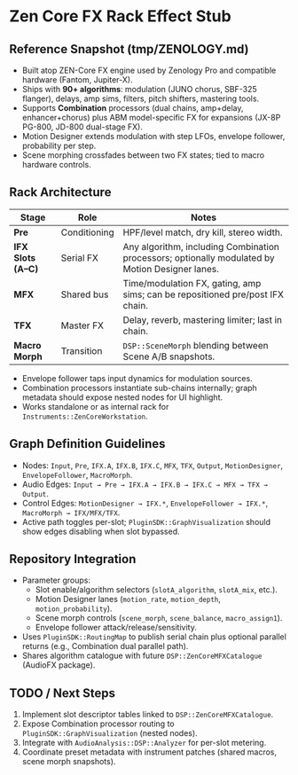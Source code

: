 # Zen Core FX Rack Effect Stub

## Reference Snapshot (tmp/ZENOLOGY.md)
- Built atop ZEN-Core FX engine used by Zenology Pro and compatible hardware (Fantom, Jupiter-X).
- Ships with **90+ algorithms**: modulation (JUNO chorus, SBF-325 flanger), delays, amp sims, filters, pitch shifters, mastering tools.
- Supports **Combination** processors (dual chains, amp+delay, enhancer+chorus) plus ABM model-specific FX for expansions (JX-8P PG-800, JD-800 dual-stage FX).
- Motion Designer extends modulation with step LFOs, envelope follower, probability per step.
- Scene morphing crossfades between two FX states; tied to macro hardware controls.

## Rack Architecture
| Stage | Role | Notes |
|-------|------|-------|
| **Pre** | Conditioning | HPF/level match, dry kill, stereo width. |
| **IFX Slots (A–C)** | Serial FX | Any algorithm, including Combination processors; optionally modulated by Motion Designer lanes. |
| **MFX** | Shared bus | Time/modulation FX, gating, amp sims; can be repositioned pre/post IFX chain. |
| **TFX** | Master FX | Delay, reverb, mastering limiter; last in chain. |
| **Macro Morph** | Transition | `DSP::SceneMorph` blending between Scene A/B snapshots. |

- Envelope follower taps input dynamics for modulation sources.
- Combination processors instantiate sub-chains internally; graph metadata should expose nested nodes for UI highlight.
- Works standalone or as internal rack for `Instruments::ZenCoreWorkstation`.

## Graph Definition Guidelines
- Nodes: `Input`, `Pre`, `IFX.A`, `IFX.B`, `IFX.C`, `MFX`, `TFX`, `Output`, `MotionDesigner`, `EnvelopeFollower`, `MacroMorph`.
- Audio Edges: `Input → Pre → IFX.A → IFX.B → IFX.C → MFX → TFX → Output`.
- Control Edges: `MotionDesigner → IFX.*`, `EnvelopeFollower → IFX.*`, `MacroMorph → IFX/MFX/TFX`.
- Active path toggles per-slot; `PluginSDK::GraphVisualization` should show edges disabling when slot bypassed.

## Repository Integration
- Parameter groups:
  - Slot enable/algorithm selectors (`slotA_algorithm`, `slotA_mix`, etc.).
  - Motion Designer lanes (`motion_rate`, `motion_depth`, `motion_probability`).
  - Scene morph controls (`scene_morph`, `scene_balance`, `macro_assign1`).
  - Envelope follower attack/release/sensitivity.
- Uses `PluginSDK::RoutingMap` to publish serial chain plus optional parallel returns (e.g., Combination dual parallel path).
- Shares algorithm catalogue with future `DSP::ZenCoreMFXCatalogue` (AudioFX package).

## TODO / Next Steps
1. Implement slot descriptor tables linked to `DSP::ZenCoreMFXCatalogue`.
2. Expose Combination processor routing to `PluginSDK::GraphVisualization` (nested nodes).
3. Integrate with `AudioAnalysis::DSP::Analyzer` for per-slot metering.
4. Coordinate preset metadata with instrument patches (shared macros, scene morph snapshots).
